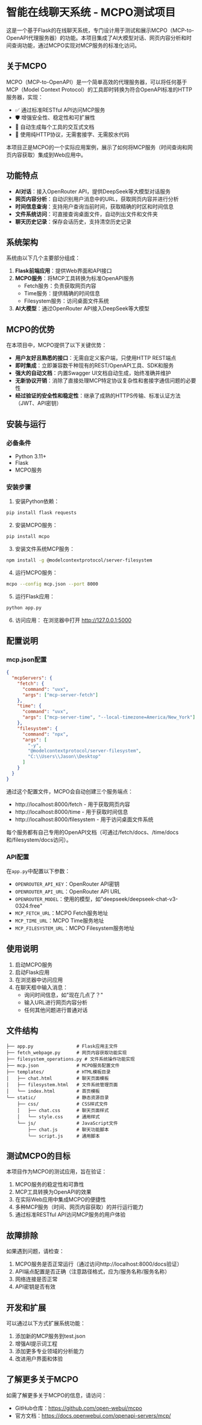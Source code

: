 # 智能在线聊天系统 - MCPO测试项目

这是一个基于Flask的在线聊天系统，专门设计用于测试和展示MCPO（MCP-to-OpenAPI代理服务器）的功能。本项目集成了AI大模型对话、网页内容分析和时间查询功能，通过MCPO实现对MCP服务的标准化访问。

## 关于MCPO

MCPO（MCP-to-OpenAPI）是一个简单高效的代理服务器，可以将任何基于MCP（Model Context Protocol）的工具即时转换为符合OpenAPI标准的HTTP服务器，实现：

- ✅ 通过标准RESTful API访问MCP服务
- 🛡 增强安全性、稳定性和可扩展性
- 🧠 自动生成每个工具的交互式文档
- 🔌 使用纯HTTP协议，无需套接字、无需胶水代码

本项目正是MCPO的一个实际应用案例，展示了如何将MCP服务（时间查询和网页内容获取）集成到Web应用中。

## 功能特点

- **AI对话**：接入OpenRouter API，提供DeepSeek等大模型对话服务
- **网页内容分析**：自动识别用户消息中的URL，获取网页内容并进行分析
- **时间信息查询**：支持用户查询当前时间，获取精确的时区和时间信息
- **文件系统访问**：可直接查询桌面文件，自动列出文件和文件夹
- **聊天历史记录**：保存会话历史，支持清空历史记录

## 系统架构

系统由以下几个主要部分组成：

1. **Flask前端应用**：提供Web界面和API接口
2. **MCPO服务**：将MCP工具转换为标准OpenAPI服务
   - Fetch服务：负责获取网页内容
   - Time服务：提供精确的时间信息
   - Filesystem服务：访问桌面文件系统
3. **AI大模型**：通过OpenRouter API接入DeepSeek等大模型

## MCPO的优势

在本项目中，MCPO提供了以下关键优势：

- **用户友好且熟悉的接口**：无需自定义客户端，只使用HTTP REST端点
- **即时集成**：立即兼容数千种现有的REST/OpenAPI工具、SDK和服务
- **强大的自动文档**：内置Swagger UI文档自动生成，始终准确并维护
- **无新协议开销**：消除了直接处理MCP特定协议复杂性和套接字通信问题的必要性
- **经过验证的安全性和稳定性**：继承了成熟的HTTPS传输、标准认证方法（JWT、API密钥）

## 安装与运行

### 必备条件

- Python 3.11+
- Flask
- MCPO服务

### 安装步骤

1. 安装Python依赖：
```bash
pip install flask requests
```

2. 安装MCPO服务：
```bash
pip install mcpo
```

3. 安装文件系统MCP服务：
```bash
npm install -g @modelcontextprotocol/server-filesystem
```

4. 运行MCPO服务：
```bash
mcpo --config mcp.json --port 8000
```

5. 运行Flask应用：
```bash
python app.py
```

6. 访问应用：
在浏览器中打开 http://127.0.0.1:5000

## 配置说明

### mcp.json配置

```json
{
  "mcpServers": {
    "fetch": {
      "command": "uvx",
      "args": ["mcp-server-fetch"]
    },
    "time": {
      "command": "uvx",
      "args": ["mcp-server-time", "--local-timezone=America/New_York"]
    },
    "filesystem": {
      "command": "npx",
      "args": [
        "-y",
        "@modelcontextprotocol/server-filesystem",
        "C:\\Users\\Jason\\Desktop"
      ]
    }
  }
}
```

通过这个配置文件，MCPO会自动创建三个服务端点：
- http://localhost:8000/fetch - 用于获取网页内容
- http://localhost:8000/time - 用于获取时间信息
- http://localhost:8000/filesystem - 用于访问桌面文件系统

每个服务都有自己专用的OpenAPI文档（可通过/fetch/docs、/time/docs和/filesystem/docs访问）。

### API配置

在`app.py`中配置以下参数：

- `OPENROUTER_API_KEY`：OpenRouter API密钥
- `OPENROUTER_API_URL`：OpenRouter API URL
- `OPENROUTER_MODEL`：使用的模型，如"deepseek/deepseek-chat-v3-0324:free"
- `MCP_FETCH_URL`：MCPO Fetch服务地址
- `MCP_TIME_URL`：MCPO Time服务地址
- `MCP_FILESYSTEM_URL`：MCPO Filesystem服务地址

## 使用说明

1. 启动MCPO服务
2. 启动Flask应用
3. 在浏览器中访问应用
4. 在聊天框中输入消息：
   - 询问时间信息，如"现在几点了？"
   - 输入URL进行网页内容分析
   - 任何其他问题进行普通对话

## 文件结构

```
├── app.py                # Flask应用主文件
├── fetch_webpage.py      # 网页内容获取功能实现
├── filesystem_operations.py # 文件系统操作功能实现
├── mcp.json              # MCPO服务配置文件
├── templates/            # HTML模板目录
│   ├── chat.html         # 聊天页面模板
│   ├── filesystem.html   # 文件系统管理页面
│   └── index.html        # 首页模板
└── static/               # 静态资源目录
    ├── css/              # CSS样式文件
    │   ├── chat.css      # 聊天页面样式
    │   └── style.css     # 通用样式
    └── js/               # JavaScript文件
        ├── chat.js       # 聊天功能脚本
        └── script.js     # 通用脚本
```

## 测试MCPO的目标

本项目作为MCPO的测试应用，旨在验证：

1. MCPO服务的稳定性和可靠性
2. MCP工具转换为OpenAPI的效果
3. 在实际Web应用中集成MCPO的便捷性
4. 多种MCP服务（时间、网页内容获取）的并行运行能力
5. 通过标准RESTful API访问MCP服务的用户体验

## 故障排除

如果遇到问题，请检查：

1. MCPO服务是否正常运行（通过访问http://localhost:8000/docs验证）
2. API端点配置是否正确（注意路径格式，应为/服务名称/服务名称）
3. 网络连接是否正常
4. API密钥是否有效

## 开发和扩展

可以通过以下方式扩展系统功能：

1. 添加新的MCP服务到test.json
2. 增强AI提示词工程
3. 添加更多专业领域的分析能力
4. 改进用户界面和体验

## 了解更多关于MCPO

如需了解更多关于MCPO的信息，请访问：
- GitHub仓库：https://github.com/open-webui/mcpo
- 官方文档：https://docs.openwebui.com/openapi-servers/mcp/